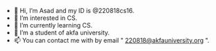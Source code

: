 - 👋 Hi, I’m Asad and my ID is @220818cs16.
- 👀 I’m interested in CS.
- 🌱 I’m currently learning CS.
- 💞️ I’m a student of akfa university.
- 📫 You can contact me with by email " 220818@akfauniversity.org ".

<!---
220818cs16/220818cs16 is a ✨ special ✨ repository because its `README.md` (this file) appears on your GitHub profile.
You can click the Preview link to take a look at your changes.
--->
